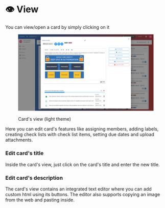 # 👁 View

You can view/open a card by simply clicking on it

<figure><img src="../.gitbook/assets/harmony_view_card_14_light.png" alt=""><figcaption><p>Card's view (light theme)</p></figcaption></figure>

Here you can edit card's features like assigning members, adding labels, creating check lists with check list items, setting due dates and upload attachments.

### Edit card's title

Inside the card's view, just click on the card's title and enter the new title.

### Edit card's description

The card's view contains an integrated text editor where you can add custom html using its buttons. The editor also supports copying an image from the web and pasting inside.
